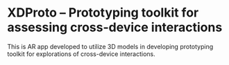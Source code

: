 # XDProto – Prototyping toolkit for assessing cross-device interactions

This is AR app developed to utilize 3D models in developing prototyping toolkit for explorations of cross-device interactions.
